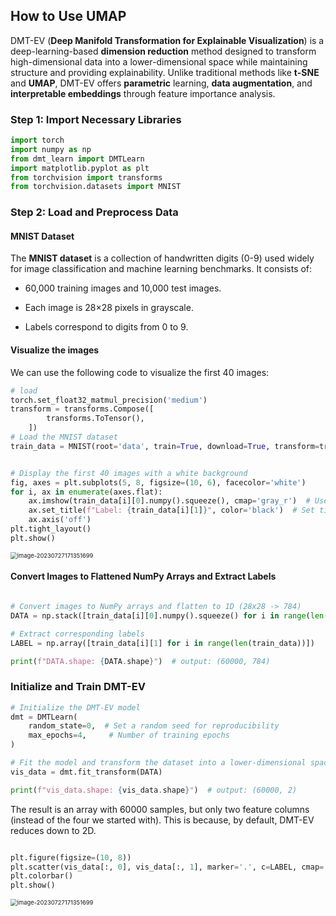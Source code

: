 ## How to Use UMAP
DMT-EV (**Deep Manifold Transformation for Explainable Visualization**) is a deep-learning-based **dimension reduction** method designed to transform high-dimensional data into a lower-dimensional space while maintaining structure and providing explainability. Unlike traditional methods like **t-SNE** and **UMAP**, DMT-EV offers **parametric** learning, **data augmentation**, and **interpretable embeddings** through feature importance analysis.

### Step 1: Import Necessary Libraries
```python
import torch
import numpy as np
from dmt_learn import DMTLearn
import matplotlib.pyplot as plt
from torchvision import transforms
from torchvision.datasets import MNIST
```


### Step 2: Load and Preprocess Data
#### MNIST Dataset
The **MNIST dataset** is a collection of handwritten digits (0-9) used widely for image classification and machine learning benchmarks. It consists of:

* 60,000 training images and 10,000 test images.

* Each image is 28×28 pixels in grayscale.

* Labels correspond to digits from 0 to 9.

#### Visualize the images
We can use the following code to visualize the first 40 images:

```python
# load
torch.set_float32_matmul_precision('medium')
transform = transforms.Compose([
        transforms.ToTensor(),
    ])
# Load the MNIST dataset
train_data = MNIST(root='data', train=True, download=True, transform=transform)


# Display the first 40 images with a white background
fig, axes = plt.subplots(5, 8, figsize=(10, 6), facecolor='white')
for i, ax in enumerate(axes.flat):
    ax.imshow(train_data[i][0].numpy().squeeze(), cmap='gray_r')  # Use 'gray_r' to invert colors
    ax.set_title(f"Label: {train_data[i][1]}", color='black')  # Set title color to black for visibility
    ax.axis('off')
plt.tight_layout()
plt.show()
```

<img src="dems.png" alt="image-20230727171351699" style="zoom:67%;" />


#### Convert Images to Flattened NumPy Arrays and Extract Labels

```python

# Convert images to NumPy arrays and flatten to 1D (28x28 -> 784)
DATA = np.stack([train_data[i][0].numpy().squeeze() for i in range(len(train_data))]).reshape((-1, 784))

# Extract corresponding labels
LABEL = np.array([train_data[i][1] for i in range(len(train_data))])

print(f"DATA.shape: {DATA.shape}")  # output: (60000, 784)
```

### Initialize and Train DMT-EV

```python
# Initialize the DMT-EV model
dmt = DMTLearn(
    random_state=0,  # Set a random seed for reproducibility
    max_epochs=4,     # Number of training epochs
)

# Fit the model and transform the dataset into a lower-dimensional space
vis_data = dmt.fit_transform(DATA)

print(f"vis_data.shape: {vis_data.shape}")  # output: (60000, 2)
```
The result is an array with 60000 samples, but only two feature columns (instead of the four we started with). This is because, by default, DMT-EV reduces down to 2D. 

```python

plt.figure(figsize=(10, 8))  
plt.scatter(vis_data[:, 0], vis_data[:, 1], marker='.', c=LABEL, cmap='tab10', s=0.5)
plt.colorbar()
plt.show()
```
<img src="res1.png" alt="image-20230727171351699" style="zoom:67%;" />